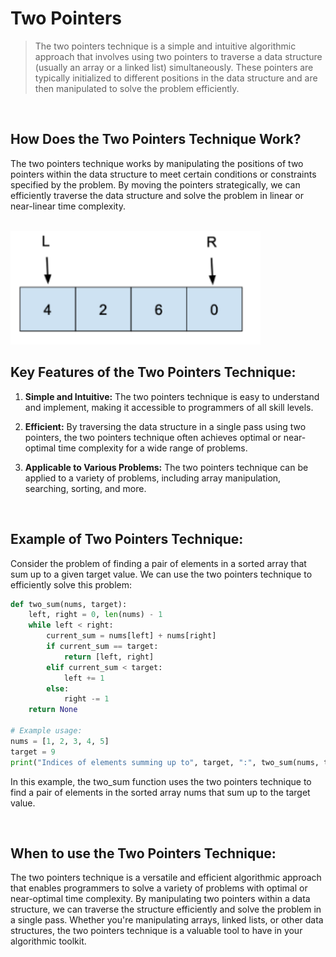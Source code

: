 # Two Pointers

> The two pointers technique is a simple and intuitive algorithmic approach that involves using two pointers to traverse a data structure (usually an array or a linked list) simultaneously. 
> These pointers are typically initialized to different positions in the data structure and are then manipulated to solve the problem efficiently.

<br/>


## How Does the Two Pointers Technique Work?

The two pointers technique works by manipulating the positions of two pointers within the data structure to meet certain conditions or constraints specified by the problem. By moving the pointers strategically, we can efficiently traverse the data structure and solve the problem in linear or near-linear time complexity.

<br/>

<img src="/Resources/Images/Two_Pointers.png" width="400">

<br/>



## Key Features of the Two Pointers Technique:

1. **Simple and Intuitive:** The two pointers technique is easy to understand and implement, making it accessible to programmers of all skill levels.

2. **Efficient:** By traversing the data structure in a single pass using two pointers, the two pointers technique often achieves optimal or near-optimal time complexity for a wide range of problems.

3. **Applicable to Various Problems:** The two pointers technique can be applied to a variety of problems, including array manipulation, searching, sorting, and more.

<br/>



## Example of Two Pointers Technique:

Consider the problem of finding a pair of elements in a sorted array that sum up to a given target value. We can use the two pointers technique to efficiently solve this problem:

```python
def two_sum(nums, target):
    left, right = 0, len(nums) - 1
    while left < right:
        current_sum = nums[left] + nums[right]
        if current_sum == target:
            return [left, right]
        elif current_sum < target:
            left += 1
        else:
            right -= 1
    return None

# Example usage:
nums = [1, 2, 3, 4, 5]
target = 9
print("Indices of elements summing up to", target, ":", two_sum(nums, target))
```
In this example, the two_sum function uses the two pointers technique to find a pair of elements in the sorted array nums that sum up to the target value.


<br/>



## When to use the Two Pointers Technique:

The two pointers technique is a versatile and efficient algorithmic approach that enables programmers to solve a variety of problems with optimal or near-optimal time complexity. 
By manipulating two pointers within a data structure, we can traverse the structure efficiently and solve the problem in a single pass. 
Whether you're manipulating arrays, linked lists, or other data structures, the two pointers technique is a valuable tool to have in your algorithmic toolkit.
